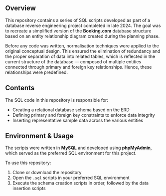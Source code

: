 ## Overview

This repository contains a series of SQL scripts developed as part of a database reverse engineering project completed in late 2024. The goal was to recreate a simplified version of the **Booking.com** database structure based on an entity relationship diagram created during the planning phase.

Before any code was written, normalisation techniques were applied to the original conceptual design. This ensured the elimination of redundancy and the proper separation of data into related tables, which is reflected in the current structure of the database — composed of multiple entities connected through primary and foreign key relationships. Hence, these relationships were predefined.

## Contents

The SQL code in this repository is responsible for:

- Creating a relational database schema based on the ERD  
- Defining primary and foreign key constraints to enforce data integrity  
- Inserting representative sample data across the various entities  

## Environment & Usage

The scripts were written in **MySQL** and developed using **phpMyAdmin**, which served as the preferred SQL environment for this project.

To use this repository:

1. Clone or download the repository  
2. Open the `.sql` scripts in your preferred SQL environment 
3. Execute the schema creation scripts in order, followed by the data insertion scripts  
